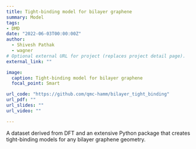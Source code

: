 ```yaml
---
title: Tight-binding model for bilayer graphene
summary: Model 
tags:
- DMD
date: "2022-06-03T00:00:00Z"
author: 
  - Shivesh Pathak
  - wagner
# Optional external URL for project (replaces project detail page).
external_link: ""

image:
  caption: Tight-binding model for bilayer graphene
  focal_point: Smart

url_code: "https://github.com/qmc-hamm/bilayer_tight_binding"
url_pdf: ""
url_slides: ""
url_video: ""

---
```


A dataset derived from DFT and an extensive Python package that creates tight-binding models for any bilayer graphene geometry. 
